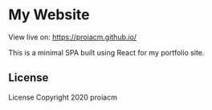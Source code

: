 # My Website
<!--- These are examples. See https://shields.io for others or to customize this set of shields. You might want to include dependencies, project status and licence info here --->

View live on: https://proiacm.github.io/

This is a minimal SPA built using React for my portfolio site.


<!-- ## Contributors

Thanks to the following people who have contributed to this project:

* [@scottydocs](https://github.com/scottydocs) 📖
* [@cainwatson](https://github.com/cainwatson) 🐛
* [@calchuchesta](https://github.com/calchuchesta) 🐛 -->

<!-- ## Contact

If you want to contact me you can reach me at <your_email@address.com>. -->

## License
<!--- If you're not sure which open license to use see https://choosealicense.com/--->

License Copyright 2020 proiacm
